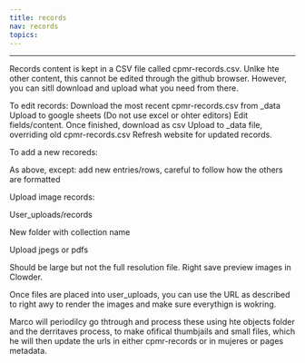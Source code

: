 ```yaml
---
title: records
nav: records
topics:
---
```


-----------
Records content is kept in a CSV file called cpmr-records.csv. Unlke hte other content, this cannot be edited through the github browser. However, you can sitll download and upload what you need from there.

To edit records:
Download the most recent cpmr-records.csv from _data
Upload to google sheets (Do not use excel or ohter editors)
Edit fields/content.
Once finished, download as csv
Upload to _data file, overriding old cpmr-records.csv
Refresh website for updated records.

To add a new recoreds:

As above, except:
add new entries/rows, careful to follow how the others are formatted

Upload image records:

User_uploads/records

New folder with collection name

Upload jpegs or pdfs

Should be large but not the full resolution file. Right save preview images in Clowder.



Once files are placed into user_uploads, you can use the URL as described to right awy to render the images and make sure everythign is wokring. 

Marco will periodilcy go thtrough and process these using hte objects folder and the derritaves process, to make ofifical thumbjails and small files, which he will then update the urls in either cpmr-records or in mujeres or pages metadata.